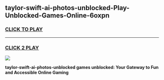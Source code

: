 
## taylor-swift-ai-photos-unblocked-Play-Unblocked-Games-Online-6oxpn
<h3>
<a href="https://premium76.site?title=taylor-swift-ai-photos-unblocked&ref=25A">CLICK TO PLAY</a></h3>
<hr>

<h3>
<a href="https://premium76.site?title=taylor-swift-ai-photos-unblocked&ref=25A">CLICK 2 PLAY</a>
  
</h3>

<a href="https://premium76.site?title=taylor-swift-ai-photos-unblocked&ref=25A"><img src="https://clearcache.store/games.png"></a>


**taylor-swift-ai-photos-unblocked games unblocked: Your Gateway to Fun and Accessible Online Gaming**
